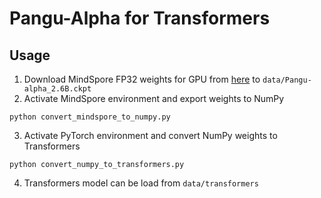# Pangu-Alpha for Transformers

## Usage

1. Download MindSpore FP32 weights for GPU from [here](https://git.openi.org.cn/PCL-Platform.Intelligence/PanGu-Alpha-GPU/src/branch/master/inference_mindspore_gpu)
   to `data/Pangu-alpha_2.6B.ckpt`
2. Activate MindSpore environment and export weights to NumPy
```shell
python convert_mindspore_to_numpy.py
```
3. Activate PyTorch environment and convert NumPy weights to Transformers
```shell
python convert_numpy_to_transformers.py
```
4. Transformers model can be load from `data/transformers`
